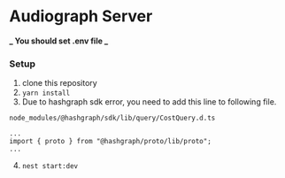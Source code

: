# Audiograph Server

**_ You should set .env file _**

### Setup

1. clone this repository
2. `yarn install`
3. Due to hashgraph sdk error, you need to add this line to following file.

```
node_modules/@hashgraph/sdk/lib/query/CostQuery.d.ts

...
import { proto } from "@hashgraph/proto/lib/proto";
...
```

4. `nest start:dev`
